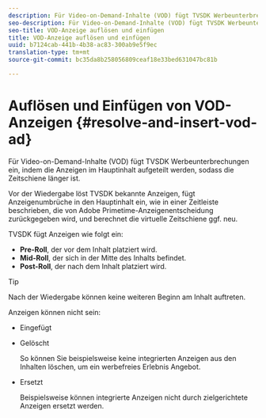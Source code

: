 ```yaml
---
description: Für Video-on-Demand-Inhalte (VOD) fügt TVSDK Werbeunterbrechungen ein, indem die Anzeigen im Hauptinhalt aufgeteilt werden, sodass die Zeitschiene länger ist.
seo-description: Für Video-on-Demand-Inhalte (VOD) fügt TVSDK Werbeunterbrechungen ein, indem die Anzeigen im Hauptinhalt aufgeteilt werden, sodass die Zeitschiene länger ist.
seo-title: VOD-Anzeige auflösen und einfügen
title: VOD-Anzeige auflösen und einfügen
uuid: b7124cab-441b-4b38-ac83-300ab9e5f9ec
translation-type: tm+mt
source-git-commit: bc35da8b258056809ceaf18e33bed631047bc81b

---
```



# Auflösen und Einfügen von VOD-Anzeigen {#resolve-and-insert-vod-ad}

Für Video-on-Demand-Inhalte (VOD) fügt TVSDK Werbeunterbrechungen ein, indem die Anzeigen im Hauptinhalt aufgeteilt werden, sodass die Zeitschiene länger ist.

Vor der Wiedergabe löst TVSDK bekannte Anzeigen, fügt Anzeigenumbrüche in den Hauptinhalt ein, wie in einer Zeitleiste beschrieben, die von Adobe Primetime-Anzeigenentscheidung zurückgegeben wird, und berechnet die virtuelle Zeitschiene ggf. neu.

TVSDK fügt Anzeigen wie folgt ein:

* **Pre-Roll**, der vor dem Inhalt platziert wird.
* **Mid-Roll**, der sich in der Mitte des Inhalts befindet.
* **Post-Roll**, der nach dem Inhalt platziert wird.

>[!TIP]
>
>Nach der Wiedergabe können keine weiteren Beginn am Inhalt auftreten.

Anzeigen können nicht sein:

* Eingefügt
* Gelöscht

   So können Sie beispielsweise keine integrierten Anzeigen aus den Inhalten löschen, um ein werbefreies Erlebnis Angebot.
* Ersetzt

   Beispielsweise können integrierte Anzeigen nicht durch zielgerichtete Anzeigen ersetzt werden.